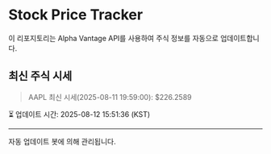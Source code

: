 
# Stock Price Tracker

이 리포지토리는 Alpha Vantage API를 사용하여 주식 정보를 자동으로 업데이트합니다.

## 최신 주식 시세
> AAPL 최신 시세(2025-08-11 19:59:00): $226.2589

⏳ 업데이트 시간: 2025-08-12 15:51:36 (KST)

---
자동 업데이트 봇에 의해 관리됩니다.
